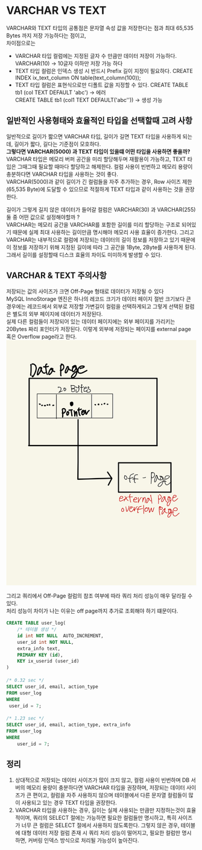 # VARCHAR VS TEXT
VARCHAR와 TEXT 타입의 공통점은 문자열 속성 값을 저장한다는 점과 최대 65,535 Bytes 까지 저장 가능하다는 점이고,  
차이점으로는  
- VARCHAR 타입 컬럼에는 지정된 글자 수 만큼만 데이터 저장이 가능하다. VARCHAR(10) -> 10글자 이하만 저장 가능 하다
- TEXT 타입 컬럼은 인덱스 생성 시 반드시 Prefix 길이 지정이 필요하다. CREATE INDEX ix_text_column ON table(text_column(100));
- TEXT 타입 컬럼은 표현식으로만 디폴트 값을 지정할 수 있다. 
CREATE TABLE tb1 (col TEXT DEFAULT 'abc') -> 에러  
CREATE TABLE tb1 (col1 TEXT DEFAULT('abc'')) -> 생성 가능

## 일반적인 사용형태와 효율적인 타입을 선택할때 고려 사항
일반적으로 길이가 짧으면 VARCHAR 타입, 길이가 길면 TEXT 타입을 사용하게 되는데, 길이가 짧다, 길다는 기준점이 모호하다.  
**그렇다면 VARCHAR(5000) 과 TEXT 타입이 있을떄 어떤 타입을 사용하면 좋을까?**  
VARCHAR 타입은 메모리 버퍼 공간을 미리 할당해두며 재활용이 가능하고, TEXT 타입은 그때그때 필요할 때마다 할당하고 해제한다. 컬럼 사용이 빈번하고 메모리 용량이 충분하다면 VARCHAR 타입을 사용하는 것이 좋다.  
VARCHAR(5000)과 같이 길이가 긴 컬럼들을 자주 추가하는 경우, Row 사이즈 제한(65,535 Byte)에 도달할 수 있으므로 적절하게 TEXT 타입과 같이 사용하는 것을 권장한다.  

길이가 그렇게 길지 않은 데이터가 들어갈 컬럼은 VARCHAR(30) 과 VARCHAR(255) 둘 중 어떤 값으로 설정해야할까 ?  
VARCHAR는 메모리 공간을 VARCHAR를 포함한 길이를 미리 할당하는 구조로 되어있기 때문에 실제 최대 사용하는 길이만큼 명시해야 메모리 사용 효율이 증가한다. 그리고 VARCHAR는 내부적으로 컬럼에 저장되는 데이터의 길이 정보를 저장하고 있기 때문에 이 정보를 저장하기 위해 지정된 길이에 따라 그 공간을 1Byte, 2Byte를 사용하게 된다. 그래서 길이를 설정할때 디스크 효율의 차이도 미미하게 발생할 수 있다.  

## VARCHAR & TEXT 주의사항
저장되는 값의 사이즈가 크면 Off-Page 형태로 데이터가 저장될 수 있다  
MySQL InnoStorage 엔진은 하나의 레코드 크기가 데이터 페이지 절반 크기보다 큰 경우에는 레코드에서 외부로 저장할 가변길이 컬럼을 선택하게되고 그렇게 선택된 컬럼은 별도의 외부 페이지에 데이터가 저장된다.  
실제 다른 컬럼들이 저장되어 있는 데이터 페이지에는 외부 페이지를 가리키는 20Bytes 짜리 포인터가 저장된다. 이렇게 외부에 저장되는 페이지를 external page 혹은 Overflow page라고 한다.
![overflowPage](img/overflowPage.png)  

그리고 쿼리에서 Off-Page 컬럼의 참조 여부에 따라 쿼리 처리 성능이 매우 달라질 수 있다.  
처리 성능이 차이가 나는 이유는 off page까지 추가로 조회해야 하기 떄문이다. 
````sql
CREATE TABLE user_log(
    /* 테이블 생성 */
    id int NOT NULL  AUTO_INCREMENT,
    user_id int NOT NULL,
    extra_info text,
    PRIMARY KEY (id),
    KEY ix_userid (user_id)
)

/* 0.32 sec */
SELECT user_id, email, action_type 
FROM user_log
WHERE
 user_id = 7;

/* 1.23 sec */
SELECT user_id, email, action_type, extra_info
FROM user_log
WHERE
    user_id = 7;
````

## 정리
1. 상대적으로 저장되는 데이터 사이즈가 많이 크지 않고, 컬럼 사용이 빈번하며 DB 서버의 메모리 용량이 충분하다면 VARCHAR 타입을 권장하며, 저장되는 데이터 사이즈가 큰 편이고, 컬럼을 자주 사용하지 않으며 테이블에서 다른 문자열 컬럼들이 많이 사용되고 있는 경우 TEXT 타입을 권장한다.  
2. VARCHAR 타입을 사용하는 경우, 길이는 실제 사용되는 만큼만 지정하는것이 효율적이며, 쿼리의 SELECT 절에는 가능하면 필요한 컬럼들만 명시하고, 특히 사이즈가 너무 큰 컬럼은 SELECT 절에서 사용하지 않도록한다. 그렇지 않은 경우, 테이블에 대형 데이터 저장 컬럼 존재 시 쿼리 처리 성능이 떨어지고, 필요한 컬럼만 명시하면, 커버링 인덱스 방식으로 처리될 가능성이 높아진다.
